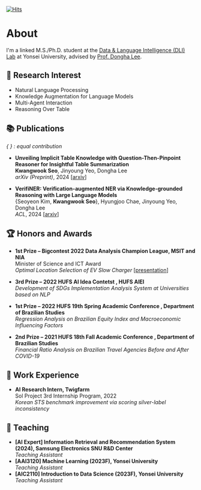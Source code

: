 [![Hits](https://hits.seeyoufarm.com/api/count/incr/badge.svg?url=https%3A%2F%2Fgithub.com%2FtommyEzreal&count_bg=%23554ABE&title_bg=%23555555&icon=googlechrome.svg&icon_color=%23E7E7E7&title=hits&edge_flat=false)](https://hits.seeyoufarm.com)


# About
I'm a linked M.S./Ph.D. student at the [Data & Language Intelligence (DLI) Lab](https://diyonsei.notion.site/Data-Language-Intelligence-Lab-Yonsei-University-7e121249362f42c2bdd1328aeaeb5f4b) at Yonsei University, advised by [Prof. Dongha Lee](https://donalee.github.io/).

## 🔎 Research Interest
- Natural Language Processing
- Knowledge Augmentation for Language Models
- Multi-Agent Interaction
- Reasoning Over Table


## 📚 Publications
*{ } : equal contribution*  
- <span style="color:darkbrown"> **Unveiling Implicit Table Knowledge with Question-Then-Pinpoint Reasoner for Insightful Table Summarization** </span>  
**Kwangwook Seo**, Jinyoung Yeo, Dongha Lee  
*arXiv (Preprint)*, 2024 [[arxiv](https://arxiv.org/abs/2406.12269)]  

- <span style="color:darkbrown"> **VerifiNER: Verification-augmented NER via Knowledge-grounded Reasoning with Large Language Models** </span>  
{Seoyeon Kim, **Kwangwook Seo**}, Hyungjoo Chae, Jinyoung Yeo, Dongha Lee  
*ACL*, 2024 [[arxiv](https://arxiv.org/abs/2402.18374)]

## 🏆 Honors and Awards  
- **1st Prize – Bigcontest 2022 Data Analysis Champion League, MSIT and NIA**  
Minister of Science and ICT Award   
*Optimal Location Selection of EV Slow Charger* [[presentation](https://www.youtube.com/watch?v=b7AGVEIontQ&t=54s)]  

- **3rd Prize – 2022 HUFS AI Idea Contetst , HUFS AIEI**  
*Development of SDGs Implementation Analysis System at Universities based on NLP*  

- **1st Prize – 2022 HUFS 19th Spring Academic Conference , Department of Brazilian Studies**  
*Regression Analysis on Brazilian Equity Index and Macroeconomic Influencing Factors*  

- **2nd Prize – 2021 HUFS 18th Fall Academic Conference , Department of Brazilian Studies**  
*Financial Ratio Analysis on Brazilian Travel Agencies Before and After COVID-19*  

## 📂 Work Experience
- **AI Research Intern, Twigfarm**  
Sol Project 3rd Internship Program, 2022  
*Korean STS benchmark improvement via scoring silver-label inconsistency*

## 📖 Teaching  
- **[AI Expert] Information Retrieval and Recommendation System (2024), Samsung Electronics
SNU R&D Center**    
  *Teaching Assistant*   
- **[AAI3120] Machine Learning (2023F), Yonsei University**     
  *Teaching Assistant*  
- **[AIC2110] Introduction to Data Science (2023F), Yonsei University**   
  *Teaching Assistant*  











<!--
**tommyEzreal/tommyEzreal** is a ✨ _special_ ✨ repository because its `README.md` (this file) appears on your GitHub profile.

